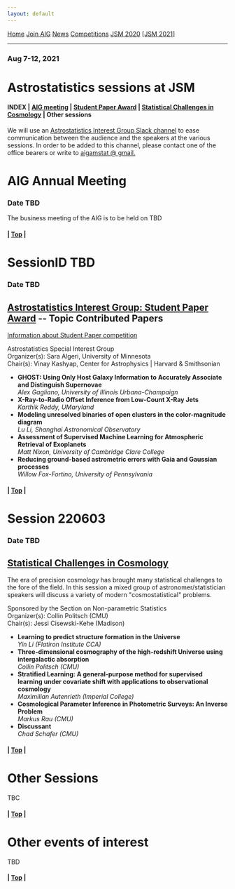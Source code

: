 ```yaml
---
layout: default
---
```



<a href="../index.html" class="btn">Home</a>
<a href="../join.html" class="btn">Join AIG</a>
<a href="../news.html" class="btn">News</a>
<a href="../competition/" class="btn">Competitions</a>
<a href="../jsm2020/index.html" class="btn">JSM 2020</a>
<a href="https://ww2.amstat.org/meetings/jsm/2021/" class="btn">[JSM 2021]</a>

---
### Aug 7-12, 2021
# Astrostatistics sessions at JSM

#### INDEX | [AIG meeting](#aig-annual-meeting) | [Student Paper Award](#sessionid-tbd) | [Statistical Challenges in Cosmology](#session-220603) | Other sessions

We will use an [Astrostatistics Interest Group Slack channel](https://astrostatisti-dzq6013.slack.com/archives/C011GJMLLET) to ease communication between the audience and the speakers at the various sessions.  In order to be added to this channel, please contact one of the office bearers or write to [aigamstat @ gmail.](mailto:aigamstat@gmail.com?Subject=Slack)

# AIG Annual Meeting
### Date TBD

The business meeting of the AIG is to be held on TBD

#### | [Top](#astrostatistics-sessions-at-jsm) |

# SessionID TBD
### Date TBD
## [Astrostatistics Interest Group: Student Paper Award](https://ww2.amstat.org/meetings/jsm/2021/onlineprogram/ActivityDetails.cfm?SessionID=SessionID) -- Topic Contributed Papers

  [Information about Student Paper competition](https://astrostat.org/competition/index.html)  

  Astrostatistics Special Interest Group  
  Organizer(s): Sara Algeri, University of Minnesota  
  Chair(s): Vinay Kashyap, Center for Astrophysics | Harvard &amp; Smithsonian  

- **GHOST: Using Only Host Galaxy Information to Accurately Associate and Distinguish Supernovae**  
  *Alex Gagliano, University of Illinois Urbana-Champaign*  
- **X-Ray-to-Radio Offset Inference from Low-Count X-Ray Jets**  
  *Karthik Reddy, UMaryland*  
- **Modeling unresolved binaries of open clusters in the color-magnitude diagram**  
  *Lu Li, Shanghai Astronomical Observatory*  
- **Assessment of Supervised Machine Learning for Atmospheric Retrieval of Exoplanets**  
  *Matt Nixon, University of Cambridge Clare College*  
- **Reducing ground-based astrometric errors with Gaia and Gaussian processes**  
  *Willow Fox-Fortino, University of Pennsylvania*  

#### | [Top](#astrostatistics-sessions-at-jsm) |

# Session 220603
### Date TBD
## [Statistical Challenges in Cosmology](https://ww2.amstat.org/meetings/jsm/2021/onlineprogram/ActivityDetails.cfm?SessionID=220603)

  The era of precision cosmology has brought many statistical challenges to the fore of the field. In this session a mixed group of astronomer/statistician speakers will discuss a variety of modern "cosmostatistical" problems.

  Sponsored by the Section on Non-parametric Statistics  
  Organizer(s): Collin Politsch (CMU)  
  Chair(s): Jessi Cisewski-Kehe (Madison)  

- **Learning to predict structure formation in the Universe**  
  *Yin Li (Flatiron Institute CCA)*  
- **Three-dimensional cosmography of the high-redshift Universe using intergalactic absorption**   
  *Collin Politsch (CMU)*  
- **Stratified Learning: A general-purpose method for supervised learning under covariate shift with applications to observational cosmology**  
  *Maximilian Autenrieth (Imperial College)*  
- **Cosmological Parameter Inference in Photometric Surveys: An Inverse Problem**  
  *Markus Rau (CMU)*  
- **Discussant**  
  *Chad Schafer (CMU)*  

#### | [Top](#astrostatistics-sessions-at-jsm) |

# Other Sessions

TBC

#### | [Top](#astrostatistics-sessions-at-jsm) |


# Other events of interest

TBD

#### | [Top](#astrostatistics-sessions-at-jsm) |

